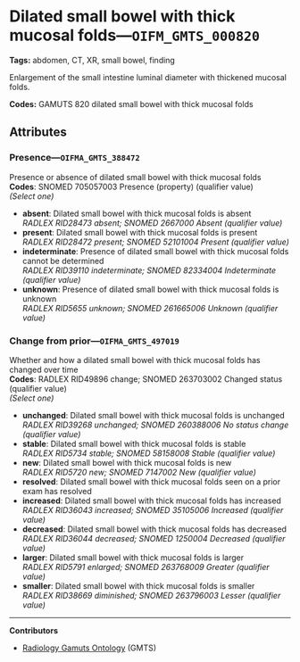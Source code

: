 # Dilated small bowel with thick mucosal folds—`OIFM_GMTS_000820`

**Tags:** abdomen, CT, XR, small bowel, finding

Enlargement of the small intestine luminal diameter with thickened mucosal folds.

**Codes:** GAMUTS 820 dilated small bowel with thick mucosal folds

## Attributes

### Presence—`OIFMA_GMTS_388472`

Presence or absence of dilated small bowel with thick mucosal folds  
**Codes**: SNOMED 705057003 Presence (property) (qualifier value)  
*(Select one)*

- **absent**: Dilated small bowel with thick mucosal folds is absent  
_RADLEX RID28473 absent; SNOMED 2667000 Absent (qualifier value)_
- **present**: Dilated small bowel with thick mucosal folds is present  
_RADLEX RID28472 present; SNOMED 52101004 Present (qualifier value)_
- **indeterminate**: Presence of dilated small bowel with thick mucosal folds cannot be determined  
_RADLEX RID39110 indeterminate; SNOMED 82334004 Indeterminate (qualifier value)_
- **unknown**: Presence of dilated small bowel with thick mucosal folds is unknown  
_RADLEX RID5655 unknown; SNOMED 261665006 Unknown (qualifier value)_

### Change from prior—`OIFMA_GMTS_497019`

Whether and how a dilated small bowel with thick mucosal folds has changed over time  
**Codes**: RADLEX RID49896 change; SNOMED 263703002 Changed status (qualifier value)  
*(Select one)*

- **unchanged**: Dilated small bowel with thick mucosal folds is unchanged  
_RADLEX RID39268 unchanged; SNOMED 260388006 No status change (qualifier value)_
- **stable**: Dilated small bowel with thick mucosal folds is stable  
_RADLEX RID5734 stable; SNOMED 58158008 Stable (qualifier value)_
- **new**: Dilated small bowel with thick mucosal folds is new  
_RADLEX RID5720 new; SNOMED 7147002 New (qualifier value)_
- **resolved**: Dilated small bowel with thick mucosal folds seen on a prior exam has resolved  
- **increased**: Dilated small bowel with thick mucosal folds has increased  
_RADLEX RID36043 increased; SNOMED 35105006 Increased (qualifier value)_
- **decreased**: Dilated small bowel with thick mucosal folds has decreased  
_RADLEX RID36044 decreased; SNOMED 1250004 Decreased (qualifier value)_
- **larger**: Dilated small bowel with thick mucosal folds is larger  
_RADLEX RID5791 enlarged; SNOMED 263768009 Greater (qualifier value)_
- **smaller**: Dilated small bowel with thick mucosal folds is smaller  
_RADLEX RID38669 diminished; SNOMED 263796003 Lesser (qualifier value)_

---

**Contributors**

- [Radiology Gamuts Ontology](https://gamuts.net/) (GMTS)